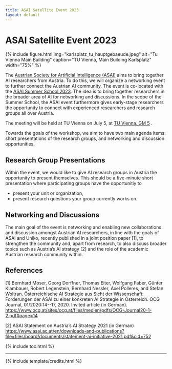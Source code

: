 ```yaml
---
title: ASAI Satellite Event 2023
layout: default
---
```


# ASAI Satellite Event 2023

{% include figure.html img="karlsplatz_tu_hauptgebaeude.jpeg" alt="Tu Vienna Main Building" caption="TU Vienna, Main Building Karlsplatz" width="75%" %}


The [Austrian Society for Artificial Intelligence (ASAI)](https://www.asai.ac.at/) aims to bring together AI researchers from Austria. To do this, we will organize a networking event to further connect the Austrian AI community. The event is co-located with the [ASAI Summer School 2023](https://caiml.dbai.tuwien.ac.at/news/34/). The idea is to bring together researchers in the broader area of AI for networking and discussions. In the scope of the Summer School, the ASAI event furthermore gives early-stage researchers the opportunity to connect with experienced researchers and research groups all over Austria.

The meeting will be held at TU Vienna on July 5, at [TU Vienna, GM 5](https://www.tuwien.at/tu-wien/organisation/zentrale-bereiche/gebaeude-und-technik/veranstaltungsservice-und-lehrraumsupport/raumdatenbank/hoersaele/gm-5-praktikum-hoersaal) .

Towards the goals of the workshop, we aim to have two main agenda items: short presentations of the research groups, and networking and discussion opportunities.

## Research Group Presentations

Within the event, we would like to give AI research groups in Austria the opportunity to present themselves. This should be a five-minute short presentation where participating groups have the opportunitiy to

- present your unit or organization,
- present research questions your group currently works on.


## Networking and Discussions

The main goal of the event is networking and enabling new collaborations and discussion amongst Austrian AI researchers, in line with the goals of ASAI and Uniko, recently published in a joint position paper [1], to strengthen the community and, apart from research, to also discuss broader topics such as Austria’s AI strategy [2] and the role of the academic Austrian research community within.


## References 

[1] Bernhard Moser, Georg Dorffner, Thomas Eiter, Wolfgang Faber, Günter Klambauer, Robert Legenstein, Bernhard Nessler, Axel Polleres, and Stefan Woltran. Österreichische AI Strategie aus Sicht der Wissenschaft: Forderungen der ASAI zu einer konkreten AI Strategie in Österreich. OCG Journal, 01/2020:14--17, 2020. Invited article (in German). https://www.ocg.at/sites/ocg.at/files/medien/pdfs/OCG-Journal20-1-2.pdf#page=14


[2] ASAI Statement on Austria’s AI Strategy 2021 (in German) https://www.asai.ac.at/en/downloads-and-publications?file=files/board/documents/statement-ai-initiative-2021.pdf&cid=752 


{% include toc.html %}

------

{% include template/credits.html %}
